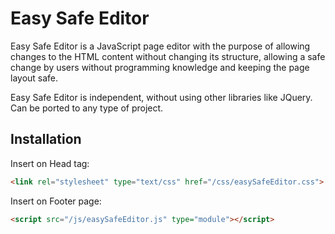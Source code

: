 # Easy Safe Editor

Easy Safe Editor is a JavaScript page editor with the purpose of allowing changes to the HTML content without changing its structure, allowing a safe change by users without programming knowledge and keeping the page layout safe.

Easy Safe Editor is independent, without using other libraries like JQuery. Can be ported to any type of project.

## Installation

Insert on Head tag:

```HTML
<link rel="stylesheet" type="text/css" href="/css/easySafeEditor.css">
```

Insert on Footer page:

```HTML
<script src="/js/easySafeEditor.js" type="module"></script>

```

